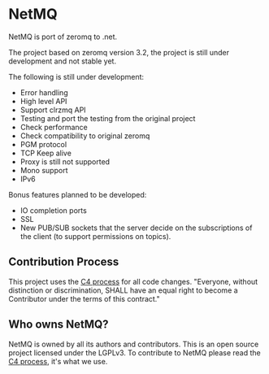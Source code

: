 NetMQ
=====

NetMQ is port of zeromq to .net.

The project based on zeromq version 3.2, the project is still under development and not stable yet.

The following is still under development:
* Error handling
* High level API
* Support clrzmq API
* Testing and port the testing from the original project
* Check performance
* Check compatibility to original zeromq
* PGM protocol
* TCP Keep alive
* Proxy is still not supported
* Mono support
* IPv6

Bonus features planned to be developed:
* IO completion ports
* SSL
* New PUB/SUB sockets that the server decide on the subscriptions of the client (to support permissions on topics).

## Contribution Process

This project uses the [C4 process](http://rfc.zeromq.org/spec:16) for all code changes. "Everyone,
without distinction or discrimination, SHALL have an equal right to become a Contributor under the
terms of this contract."

## Who owns NetMQ?

NetMQ is owned by all its authors and contributors. 
This is an open source project licensed under the LGPLv3. 
To contribute to NetMQ please read the [C4 process](http://rfc.zeromq.org/spec:16), it's what we use.